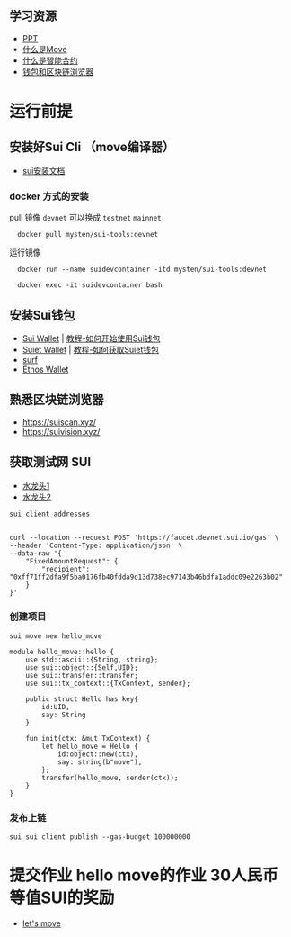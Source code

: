 ## 学习资源
-  [PPT](https://docs.google.com/presentation/d/1s3zfVe_yHz4cDI44hKh5bc5TlYL5GmdiAFB-buj-bnk) 
-  [什么是Move](https://mp.weixin.qq.com/s/MEZXP8l8x67lBDZWQsgg8g)
-  [什么是智能合约](https://mp.weixin.qq.com/s/5yQuNUsa0lt-krJint_lkw)
-  [钱包和区块链浏览器](https://mp.weixin.qq.com/s/9Zc2u5l8c1LiatNNEkN_Ow)

# 运行前提

## 安装好Sui Cli （move编译器）
-  [sui安装文档](https://docs.sui.io/guides/developer/getting-started/sui-install)

### docker 方式的安装
pull 镜像  `devnet` 可以换成 `testnet` `mainnet`
```shell
  docker pull mysten/sui-tools:devnet
``` 
运行镜像
```shell
  docker run --name suidevcontainer -itd mysten/sui-tools:devnet

  docker exec -it suidevcontainer bash
```    

## 安装Sui钱包
* [Sui Wallet](https://chrome.google.com/webstore/detail/opcgpfmipidbgpenhmajoajpbobppdil)  |    [教程-如何开始使用Sui钱包](https://mp.weixin.qq.com/s/-_hCFUO-62hv9amPzmJdeg)
* [Suiet Wallet](https://chrome.google.com/webstore/detail/suiet-sui-wallet/khpkpbbcccdmmclmpigdgddabeilkdpd)   |  [教程-如何获取Suiet钱包](https://suiet.app/blog/what-is-suiet-sui-wallet-how-to-use-sui-wallet)
* [surf](https://surf.tech)
* [Ethos Wallet](https://ethoswallet.xyz/)

## 熟悉区块链浏览器
- https://suiscan.xyz/
- https://suivision.xyz/

## 获取测试网 SUI
-  [水龙头1](https://github.com/uvd/sui-faucet)
-  [水龙头2](https://docs.sui.io/guides/developer/getting-started/get-coins)

```shell
sui client addresses 
```

```shell

curl --location --request POST 'https://faucet.devnet.sui.io/gas' \
--header 'Content-Type: application/json' \
--data-raw '{
    "FixedAmountRequest": {
        "recipient": "0xff71ff2dfa9f5ba0176fb40fdda9d13d738ec97143b46bdfa1addc09e2263b02"
    }
}'
```


### 创建项目

```shell
sui move new hello_move
```

```move
module hello_move::hello {
    use std::ascii::{String, string};
    use sui::object::{Self,UID};
    use sui::transfer::transfer;
    use sui::tx_context::{TxContext, sender};

    public struct Hello has key{
        id:UID,
        say: String
    }

    fun init(ctx: &mut TxContext) {
        let hello_move = Hello {
            id:object::new(ctx),
            say: string(b"move"),
        };
        transfer(hello_move, sender(ctx));
    }
}
```


### 发布上链
```shell
sui sui client publish --gas-budget 100000000
```


# 提交作业 hello move的作业  30人民币等值SUI的奖励
- [let's move](https://github.com/move-cn/letsmove) 


